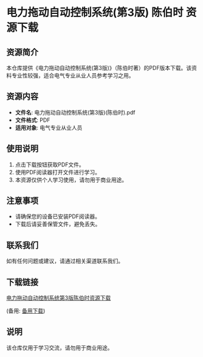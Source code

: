 # 电力拖动自动控制系统(第3版) 陈伯时 资源下载

## 资源简介

本仓库提供《电力拖动自动控制系统(第3版)》（陈伯时著）的PDF版本下载。该资料专业性较强，适合电气专业从业人员参考学习之用。

## 资源内容

- **文件名**: 电力拖动自动控制系统(第3版)(陈伯时).pdf
- **文件格式**: PDF
- **适用对象**: 电气专业从业人员

## 使用说明

1. 点击下载按钮获取PDF文件。
2. 使用PDF阅读器打开文件进行学习。
3. 本资源仅供个人学习使用，请勿用于商业用途。

## 注意事项

- 请确保您的设备已安装PDF阅读器。
- 下载后请妥善保管文件，避免丢失。

## 联系我们

如有任何问题或建议，请通过相关渠道联系我们。

## 下载链接
[电力拖动自动控制系统第3版陈伯时资源下载](https://pan.quark.cn/s/5da7466672ed) 

(备用: [备用下载](https://pan.baidu.com/s/13NM0GK95Xbno7AEQQsx69A?pwd=1234))

## 说明

该仓库仅用于学习交流，请勿用于商业用途。
